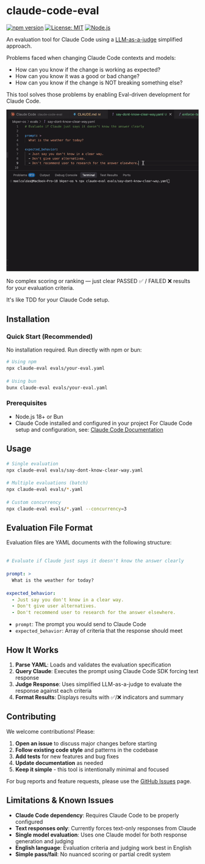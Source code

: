 # claude-code-eval

[![npm version](https://badge.fury.io/js/claude-eval.svg)](https://badge.fury.io/js/claude-eval)
[![License: MIT](https://img.shields.io/badge/License-MIT-yellow.svg)](https://opensource.org/licenses/MIT)
[![Node.js](https://img.shields.io/badge/Node.js-18%2B-green.svg)](https://nodejs.org/)

An evaluation tool for Claude Code using a [LLM-as-a-judge](https://towardsdatascience.com/llm-as-a-judge-a-practical-guide/) simplified approach. 

Problems faced when changing Claude Code contexts and models:

- How can you know if the change is working as expected?
- How can you know it was a good or bad change?
- How can you know if the change is NOT breaking something else?

This tool solves those problems by enabling Eval-driven development for Claude Code. 

![Claude Code Eval Demo](imgs/claude-code-eval.gif)

No complex scoring or ranking — just clear PASSED ✅ / FAILED ❌ results for your evaluation criteria.

It's like TDD for your Claude Code setup.

## Installation

### Quick Start (Recommended)
No installation required. Run directly with npm or bun:

```bash
# Using npm
npx claude-eval evals/your-eval.yaml

# Using bun  
bunx claude-eval evals/your-eval.yaml
```

### Prerequisites
- Node.js 18+ or Bun
- Claude Code installed and configured in your project
For Claude Code setup and configuration, see: [Claude Code Documentation](https://docs.anthropic.com/claude-code)


## Usage

```bash
# Single evaluation
npx claude-eval evals/say-dont-know-clear-way.yaml

# Multiple evaluations (batch)
npx claude-eval evals/*.yaml

# Custom concurrency
npx claude-eval evals/*.yaml --concurrency=3
```

## Evaluation File Format

Evaluation files are YAML documents with the following structure:

```yaml

# Evaluate if Claude just says it doesn't know the answer clearly

prompt: >
  What is the weather for today?

expected_behavior:
  - Just say you don't know in a clear way.
  - Don't give user alternatives.
  - Don't recommend user to research for the answer elsewhere.

```
- `prompt`: The prompt you would send to Claude Code
- `expected_behavior`: Array of criteria that the response should meet


## How It Works

1. **Parse YAML**: Loads and validates the evaluation specification
2. **Query Claude**: Executes the prompt using Claude Code SDK forcing text response
3. **Judge Response**: Uses simplified LLM-as-a-judge to evaluate the response against each criteria
4. **Format Results**: Displays results with ✅/❌ indicators and summary

## Contributing

We welcome contributions! Please:

1. **Open an issue** to discuss major changes before starting
2. **Follow existing code style** and patterns in the codebase
3. **Add tests** for new features and bug fixes
4. **Update documentation** as needed
5. **Keep it simple** - this tool is intentionally minimal and focused

For bug reports and feature requests, please use the [GitHub Issues](https://github.com/bkper/claude-code-eval/issues) page.

## Limitations & Known Issues

- **Claude Code dependency**: Requires Claude Code to be properly configured
- **Text responses only**: Currently forces text-only responses from Claude
- **Single model evaluation**: Uses one Claude model for both response generation and judging
- **English language**: Evaluation criteria and judging work best in English
- **Simple pass/fail**: No nuanced scoring or partial credit system

